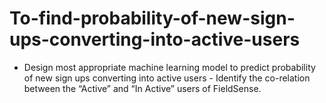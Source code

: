 # To-find-probability-of-new-sign-ups-converting-into-active-users
- Design most appropriate machine learning model to predict probability of new sign ups converting into active users - Identify the co-relation between the “Active” and “In Active” users of FieldSense.
